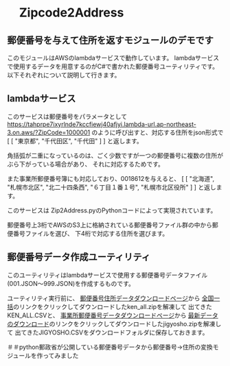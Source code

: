 # 　Zipcode2Address

## 郵便番号を与えて住所を返すモジュールのデモです

このモジュールはAWSのlambdaサービスで動作しています。
lambdaサービスで使用するデータを用意するのがC#で書かれた郵便番号ユーティリティです。
以下それぞれについて説明して行きます。

## lambdaサービス

このサービスは郵便番号をパラメータとして
https://tahprpe7ixyrlnde7kccfiewj40afjyi.lambda-url.ap-northeast-3.on.aws/?ZipCode=1000001
のように呼び出すと、対応する住所をjson形式で
[
  [
    "東京都",
    "千代田区",
    "千代田"
  ]
]
と返します。

角括弧が二重になっているのは、ごく少数ですが一つの郵便番号に複数の住所がぶら下がっている場合があり、
それに対応するためです。

また事業所郵便番号簿にも対応しており、0018612を与えると、
[
  [
    "北海道",
    "札幌市北区",
    "北二十四条西",
    "６丁目１番１号",
    "札幌市北区役所"
  ]
]
と返します。

このサービスは Zip2Address.pyのPythonコードによって実現されています。

郵便番号上3桁でAWSのS3上に格納されている郵便番号ファイル群の中から郵便番号ファイルを選び、
下4桁で対応する住所を選びます。

## 郵便番号データ作成ユーティリティ

このユーティリティはlambdaサービスで使用する郵便番号データファイル(001.JSON〜999.JSON)を作成するものです。

ユーティリティ実行前に、
[郵便番号住所データダウンロードページ](https://www.post.japanpost.jp/zipcode/dl/kogaki-zip.html)から
[全国一括](https://www.post.japanpost.jp/zipcode/dl/kogaki/zip/ken_all.zip)のリンクをクリックしてダウンロードしたken_all.zipを解凍して
出てきたKEN_ALL.CSVと、
[事業所郵便番号データダウンロードページ](https://www.post.japanpost.jp/zipcode/dl/jigyosyo/index-zip.html)から
[最新データのダウンロード](https://www.post.japanpost.jp/zipcode/dl/jigyosyo/zip/jigyosyo.zip)のリンクをクリックしてダウンロードしたjigyosho.zipを解凍して
出てきたJIGYOSHO.CSVをダウンロードフォルダに保存しておきます。

＃＃python郵政省が公開している郵便番号データから郵便番号→住所の変換モジュールを作ってみました
